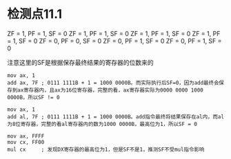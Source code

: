 # 检测点11.1
ZF = 1, PF = 1, SF = 0
ZF = 1, PF = 1, SF = 0
ZF = 1, PF = 1, SF = 0
ZF = 1, PF = 1, SF = 0
ZF = 0, PF = 0, SF = 0
ZF = 0, PF = 1, SF = 0
ZF = 0, PF = 1, SF = 0

注意这里的SF是根据保存最终结果的寄存器的位数来的
```assemble
mov ax, 1
add ax, 7F ; 0111 1111B + 1 = 1000 0000B。而实际执行后SF=0，因为add最终会保存到ax寄存器内，且ax为16位寄存器，完整的看，ax寄存器实际为0000 0000 1000 0000B，所以SF != 0

mov ax, 1
add al, 7F ; 0111 1111B + 1 = 1000 0000B。add指令最终将结果保存在al内，而al为8位寄存器，完整的看al寄存器内的数为1000 0000B，最高位为1，所以SF = 0

mov ax, FFFF
mov cx, FF00
mul cx     ; 发现DX寄存器的最高位为1，但是SF不是1，推测SF不受mul指令影响
```